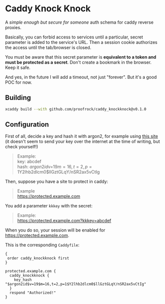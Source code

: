 # Caddy Knock Knock

A *simple enough but secure for someone* auth schema for caddy reverse proxies.

Basically, you can forbid access to services until a particular, secret parameter is added to the service's URL. Then a session cookie authorizes the access until the tab/browser is closed.

You must be aware that this secret parameter is **equivalent to a token and must be protected as a secret**. Don't create a bookmark in the browser. Keep it safe.

And yes, in the future I will add a timeout, not just "forever". But it's a good POC for now.

## Building

```bash
xcaddy build --with github.com/proofrock/caddy_knockknock@v0.1.0
```

## Configuration

First of all, decide a key and hash it with argon2, for example using [this site](https://argon2.online) (it doesn't seem to send your key over the internet at the time of writing, but check yourself!)

> Example:<br/>
> key: abcdef<br/>
> hash: $argon2id$v=19$m=16,t=2,p=1$Y2lhb2dlcm0$llGztGLqY/nSR2ax5vCtIg

Then, suppose you have a site to protect in caddy:

> Example<br/><https://protected.example.com>

You add a parameter `kkkey` with the secret:

> Example:<br/><https://protected.example.com?kkkey=abcdef>

When you do so, your session will be enabled for <https://protected.example.com>.

This is the corresponding `Caddyfile`:

```caddyfile
{
 order caddy_knockknock first
}

protected.example.com {
  caddy_knockknock {
    key_hash "$argon2id$v=19$m=16,t=2,p=1$Y2lhb2dlcm0$llGztGLqY/nSR2ax5vCtIg"
  }
  respond "Authorized!"
}
```
